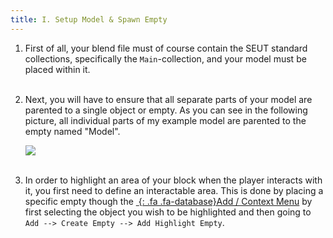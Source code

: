 ```yaml
---
title: I. Setup Model & Spawn Empty
---
```

1. First of all, your blend file must of course contain the SEUT standard collections, specifically the `Main`-collection, and your model must be placed within it.
<br><br/>

2. Next, you will have to ensure that all separate parts of your model are parented to a single object or empty. As you can see in the following picture, all individual parts of my example model are parented to the empty named "Model".

    ![](/modding-reference/assets/images/tutorials/seut/interaction-highlight_structure.png)
<br><br/>

3. In order to highlight an area of your block when the player interacts with it, you first need to define an interactable area. This is done by placing a specific empty though the [*&nbsp;*{: .fa .fa-database}Add / Context Menu](/modding-reference/reference/tools/3d-modelling/seut/add-context-menu) by first selecting the object you wish to be highlighted and then going to `Add --> Create Empty --> Add Highlight Empty`.
<br><br/>